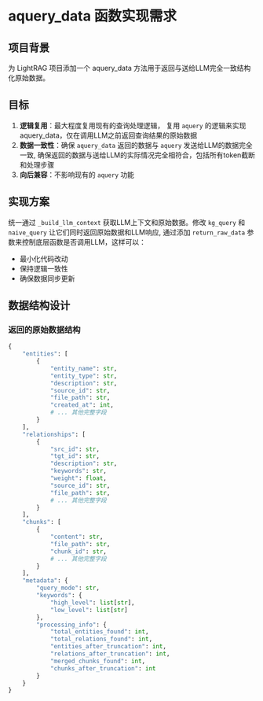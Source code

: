 # aquery_data 函数实现需求

## 项目背景

为 LightRAG 项目添加一个 aquery_data 方法用于返回与送给LLM完全一致结构化原始数据。

## 目标

1. **逻辑复用**：最大程度复用现有的查询处理逻辑， 复用 `aquery` 的逻辑来实现 aquery_data，仅在调用LLM之前返回查询结果的原始数据
2. **数据一致性**：确保 `aquery_data` 返回的数据与 `aquery` 发送给LLM的数据完全一致, 确保返回的数据与送给LLM的实际情况完全相符合，包括所有token截断和处理步骤
3. **向后兼容**：不影响现有的 `aquery` 功能

## 实现方案

统一通过 `_build_llm_context` 获取LLM上下文和原始数据。修改 `kg_query` 和 `naive_query` 让它们同时返回原始数据和LLM响应, 通过添加 `return_raw_data` 参数来控制底层函数是否调用LLM，这样可以：
- 最小化代码改动
- 保持逻辑一致性
- 确保数据同步更新

## 数据结构设计

### 返回的原始数据结构

```python
{
    "entities": [
        {
            "entity_name": str,
            "entity_type": str,
            "description": str,
            "source_id": str,
            "file_path": str,
            "created_at": int,
            # ... 其他完整字段
        }
    ],
    "relationships": [
        {
            "src_id": str,
            "tgt_id": str,
            "description": str,
            "keywords": str,
            "weight": float,
            "source_id": str,
            "file_path": str,
            # ... 其他完整字段
        }
    ],
    "chunks": [
        {
            "content": str,
            "file_path": str,
            "chunk_id": str,
            # ... 其他完整字段
        }
    ],
    "metadata": {
        "query_mode": str,
        "keywords": {
            "high_level": list[str],
            "low_level": list[str]
        },
        "processing_info": {
            "total_entities_found": int,
            "total_relations_found": int,
            "entities_after_truncation": int,
            "relations_after_truncation": int,
            "merged_chunks_found": int,
            "chunks_after_truncation": int
        }
    }
}
